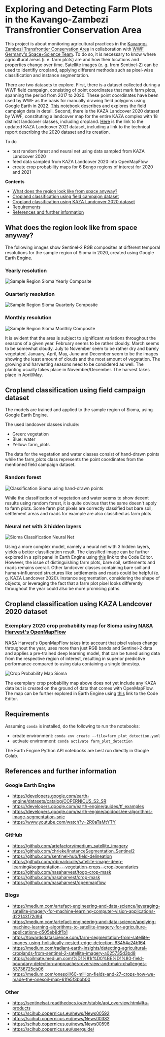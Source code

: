 # Exploring and Detecting Farm Plots in the Kavango-Zambezi Transfrontier Conservation Area

This project is about monitoring agricultural practices in the [Kavango-Zambezi Transfrontier Conservation Area](https://space-science.wwf.de/KAZAStory/)
in collaboration with [WWF Germany's Space+Science Team](https://space-science.wwf.de/).
To do so, it is necessary to know where agricultural areas (i. e. farm plots) are and how their locations and properties change over time.
Satellite images (e. g. from Sentinel-2) can be used to identifiy cropland, applying different methods such as pixel-wise classification and instance segmentation.

There are two datasets to explore.
First, there is a dataset collected during a WWF field campaign, consisting of point coordinates that mark farm plots, spanning the period from 2017 to 2020.
These point coordinates have been used by WWF as the basis for manually drawing field polygons using Google Earth in 2022.
[This](https://github.com/alexvmt/farm_plot_detection/blob/main/exploring_farm_plot_polygons_and_points.ipynb) notebook describes and explores the field campaign data in detail.
Second, there is the KAZA Landcover 2020 dataset by WWF, constituting a landcover map for the entire KAZA complex with 18 distinct landcover classes, including cropland.
[Here](https://space-science.wwf.de/KAZAlandcover/) is the link to the updated KAZA Landcover 2021 dataset, including a link to the technical report describing the 2020 dataset and its creation.

To do

- test random forest and neural net using data sampled from KAZA Landcover 2020
- feed data sampled from KAZA Landcover 2020 into OpenMapFlow
- create crop probability maps for 6 Bengo regions of interest for 2020 and 2021



**Contents**

- [What does the region look like from space anyway?](#what-does-the-region-look-like-from-space-anyway)
- [Cropland classification using field campaign dataset](#cropland-classification-using-field-campaign-dataset)
- [Cropland classification using KAZA Landcover 2020 dataset](#cropland-classification-using-KAZA-Landcover-2020-dataset)
- [Requirements](#requirements)
- [References and further information](#references-and-further-information)



## What does the region look like from space anyway?

The following images show Sentinel-2 RGB composites at different temporal resolutions for the sample region of Sioma in 2020, created using Google Earth Engine.

### Yearly resolution

![Sample Region Sioma Yearly Composite](visualizations/sample_region_sioma_yearly_composite.png 'Sample Region Sioma Yearly Composite')

### Quarterly resolution

![Sample Region Sioma Quarterly Composite](visualizations/sample_region_sioma_quarterly_composite.png 'Sample Region Sioma Quarterly Composite')

### Monthly resolution

![Sample Region Sioma Monthly Composite](visualizations/sample_region_sioma_monthly_composite.png 'Sample Region Sioma Monthly Composite')

It is evident that the area is subject to significant variations throughout the seasons of a given year.
February seems to be rather clouldy.
March seems to be somewhat cloudy.
July to November seem to be rather dry and barely vegetated.
January, April, May, June and December seem to be the images showing the least amount of clouds and the most amount of vegetation.
The growing and harvesting seasons need to be considered as well. The planting usually takes place in November/December.
The harvest takes place in April/May.



## Cropland classification using field campaign dataset

The models are trained and applied to the sample region of Sioma, using Google Earth Engine.

The used landcover classes include:

- Green: vegetation
- Blue: water
- Yellow: farm_plots

The data for the vegetation and water classes consist of hand-drawn points while the farm_plots class represents the point coordinates from the mentioned field campaign dataset.

### Random forest

![Classification Sioma using hand-drawn points](visualizations/classification_sioma_using_hand_drawn_points.png 'Classification Sioma using hand-drawn points')

While the classification of vegetation and water seems to show decent results using random forest, it is quite obvious that the same doesn't apply to farm plots.
Some farm plot pixels are correctly classified but bare soil, settlement areas and roads for example are also classified as farm plots.

### Neural net with 3 hidden layers

![Sioma Classification Neural Net](visualizations/sioma_classification_neural_net.png 'Sioma Classification Neural Net')

Using a more complex model, namely a neural net with 3 hidden layers, yields a better classification result.
The classified image can be further explored in a split panel in Earth Engine using [this](https://code.earthengine.google.com/8c8143278fec66f262ff87e0469cdab8) link to the Code Editor.
However, the issue of distinguishing farm plots, bare soil, settlements and roads remains overall.
Other landcover classes containing bare soil and human-influenced structures like settlements and roads could be helpful (e. g. KAZA Landcover 2020).
Instance segmentation, considering the shape of objects, or leveraging the fact that a farm plot pixel looks differently throughout the year could also be more promising paths.



## Cropland classification using KAZA Landcover 2020 dataset

### Exemplary 2020 crop probability map for Sioma using [NASA Harvest's OpenMapFlow](https://github.com/nasaharvest/openmapflow)

NASA Harvest's OpenMapFlow takes into account that pixel values change throughout the year, uses more than just RGB bands and Sentinel-2 data and applies a pre-trained deep learning model,
that can be tuned using data from the respective region of interest, resulting in superior predictive performance compared to using data containing a single timestep.

![Crop Probability Map Sioma](visualizations/crop_probability_map_sioma.png 'Crop Probability Map Sioma')

The exemplary crop probability map above does not yet include any KAZA data but is created on the ground of data that comes with OpenMapFlow.
The map can be further explored in Earth Engine using [this](https://code.earthengine.google.com/27b9028bf982e8cd50f986c4d4002d24) link to the Code Editor.



## Requirements

Assuming `conda` is installed, do the following to run the notebooks:

- create environment: `conda env create --file=farm_plot_detection.yaml`
- activate environment: `conda activate farm_plot_detection`

The Earth Engine Python API notebooks are best run directly in Google Colab.



## References and further information

### Google Earth Engine

- https://developers.google.com/earth-engine/datasets/catalog/COPERNICUS_S2_SR
- https://developers.google.com/earth-engine/guides/tf_examples
- https://developers.google.com/earth-engine/apidocs/ee-algorithms-image-segmentation-snic
- https://www.youtube.com/watch?v=2R0aTaMtYTY

### GitHub

- https://github.com/artefactory/medium_satellite_imagery
- https://github.com/chrieke/InstanceSegmentation_Sentinel2
- https://github.com/sentinel-hub/field-delineation
- https://github.com/robmarkcole/satellite-image-deep-learning#segmentation---vegetation-crops--crop-boundaries
- https://github.com/nasaharvest/togo-crop-mask
- https://github.com/nasaharvest/crop-mask
- https://github.com/nasaharvest/openmapflow

### Blogs

- https://medium.com/artefact-engineering-and-data-science/leveraging-satellite-imagery-for-machine-learning-computer-vision-applications-d22143f72d94
- https://medium.com/artefact-engineering-and-data-science/applying-machine-learning-algorithms-to-satellite-imagery-for-agriculture-applications-d505eb8df1b1
- https://towardsdatascience.com/farm-segmentation-from-satellite-images-using-holistically-nested-edge-detection-63454a24b164
- https://medium.com/radiant-earth-insights/detecting-agricultural-croplands-from-sentinel-2-satellite-imagery-a025735d3bd8
- https://soilmate.medium.com/%D1%81r%D0%BE%D1%80-field-boundary-detection-approaches-overview-and-main-challenges-53736725cb06
- https://medium.com/onesoil/60-million-fields-and-27-crops-how-we-made-the-onesoil-map-61fe5f3bbb00

### Other

- https://sentinelsat.readthedocs.io/en/stable/api_overview.html#lta-products
- https://scihub.copernicus.eu/news/News00592
- https://scihub.copernicus.eu/news/News00382
- https://scihub.copernicus.eu/news/News00596
- https://scihub.copernicus.eu/userguide/
